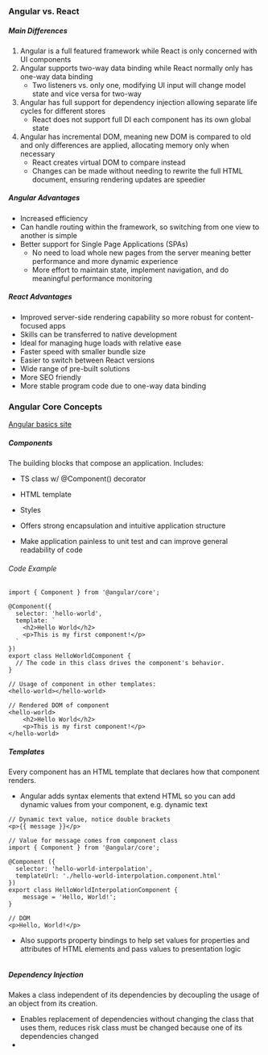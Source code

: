 ### Angular vs. React

##### Main Differences
1. Angular is a full featured framework while React is only concerned with UI components
2. Angular supports two-way data binding while React normally only has one-way data binding
	- Two listeners vs. only one, modifying UI input will change model state and vice versa for two-way
3. Angular has full support for dependency injection allowing separate life cycles for different stores
	- React does not support full DI each component has its own global state
4. Angular has incremental DOM, meaning new DOM is compared to old and only differences are applied, allocating memory only when necessary
	- React creates virtual DOM to compare instead
	- Changes can be made without needing to rewrite the full HTML document, ensuring rendering updates are speedier

##### Angular Advantages
- Increased efficiency
- Can handle routing within the framework, so switching from one view to another is simple
- Better support for Single Page Applications (SPAs)
	- No need to load whole new pages from the server meaning better performance and more dynamic experience
	- More effort to maintain state, implement navigation, and do meaningful performance monitoring

##### React Advantages
- Improved server-side rendering capability so more robust for content-focused apps
- Skills can be transferred to native development
- Ideal for managing huge loads with relative ease
- Faster speed with smaller bundle size
- Easier to switch between React versions
- Wide range of pre-built solutions
- More SEO friendly
- More stable program code due to one-way data binding

### Angular Core Concepts

[Angular basics site](https://angular.io/guide/what-is-angular)

##### Components

The building blocks that compose an application. 
Includes:
- TS class w/ @Component() decorator
- HTML template
- Styles

- Offers strong encapsulation and intuitive application structure
- Make application painless to unit test and can improve general readability of code

###### Code Example

```
import { Component } from '@angular/core';

@Component({
  selector: 'hello-world',
  template: `
    <h2>Hello World</h2>
    <p>This is my first component!</p>
  `
})
export class HelloWorldComponent {
  // The code in this class drives the component's behavior.
}

// Usage of component in other templates:
<hello-world></hello-world>

// Rendered DOM of component
<hello-world>
    <h2>Hello World</h2>
    <p>This is my first component!</p>
</hello-world>
```

##### Templates
Every component has an HTML template that declares how that component renders.
- Angular adds syntax elements that extend HTML so you can add dynamic values from your component, e.g. dynamic text
```
// Dynamic text value, notice double brackets
<p>{{ message }}</p>

// Value for message comes from component class
import { Component } from '@angular/core';

@Component ({
  selector: 'hello-world-interpolation',
  templateUrl: './hello-world-interpolation.component.html'
})
export class HelloWorldInterpolationComponent {
    message = 'Hello, World!';
}

// DOM
<p>Hello, World!</p>

```
- Also supports property bindings to help set values for properties and attributes of HTML elements and pass values to presentation logic
```

```

##### Dependency Injection

Makes a class independent of its dependencies by decoupling the usage of an object from its creation.
- Enables replacement of dependencies without changing the class that uses them, reduces risk class must be changed because one of its dependencies changed
- 